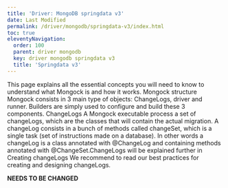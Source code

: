 ```yaml
---
title: 'Driver: MongoDB springdata v3' 
date: Last Modified 
permalink: /driver/mongodb/springdata-v3/index.html
toc: true
eleventyNavigation:
  order: 100 
  parent: driver mongodb
  key: driver mongodb springdata v3
  title: 'Springdata v3'
---
```


This page explains all the essential concepts you will need to know to understand what Mongock is and how it works. 
Mongock structure
Mongock consists in 3 main type of objects: ChangeLogs, driver and runner. Builders are simply used to configure and build these 3 components.
ChangeLogs
A Mongock executable process a set of changeLogs, which are the classes that will contain the actual migration. A changeLog consists in a bunch of methods called changeSet, which is a single task (set of instructions made on a database). In other words a changeLog is a class annotated with @ChangeLog and containing methods annotated with @ChangeSet.ChangeLogs will be explained further in Creating changeLogs
We recommend to read our best practices for creating and designing changeLogs.


**NEEDS TO BE CHANGED**